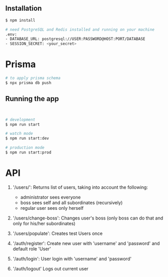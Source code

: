 ## Installation

```bash
$ npm install

# need PostgreSQL and Redis installed and running on your machine
.env:
- DATABASE_URL: postgresql://USER:PASSWORD@HOST:PORT/DATABASE
- SESSION_SECRET: <your_secret>
```

# Prisma

```bash
# to apply prisma schema
$ npx prisma db push
```

## Running the app

```bash


# development
$ npm run start

# watch mode
$ npm run start:dev

# production mode
$ npm run start:prod
```

# API
1. '/users/': Returns list of users, taking into account the following:
    - administrator sees everyone
    - boss sees self and all subordinates (recursively)
    - regular user sees only herself

2. '/users/change-boss': Changes user\'s boss (only boss can do that and only for his/her subordinates)

3. '/users/populate': Creates test Users once 

4. '/auth/register': Create new user with 'username' and 'password' and default role 'User'

5. '/auth/login': User login with 'username' and 'password'

6. '/auth/logout' Logs out current user
